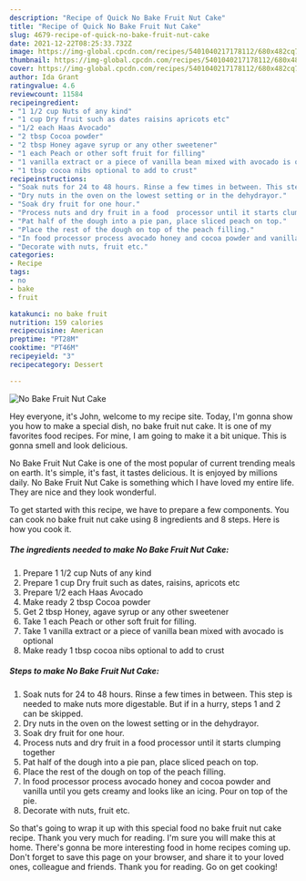 ```yaml
---
description: "Recipe of Quick No Bake Fruit Nut Cake"
title: "Recipe of Quick No Bake Fruit Nut Cake"
slug: 4679-recipe-of-quick-no-bake-fruit-nut-cake
date: 2021-12-22T08:25:33.732Z
image: https://img-global.cpcdn.com/recipes/5401040217178112/680x482cq70/no-bake-fruit-nut-cake-recipe-main-photo.jpg
thumbnail: https://img-global.cpcdn.com/recipes/5401040217178112/680x482cq70/no-bake-fruit-nut-cake-recipe-main-photo.jpg
cover: https://img-global.cpcdn.com/recipes/5401040217178112/680x482cq70/no-bake-fruit-nut-cake-recipe-main-photo.jpg
author: Ida Grant
ratingvalue: 4.6
reviewcount: 11584
recipeingredient:
- "1 1/2 cup Nuts of any kind"
- "1 cup Dry fruit such as dates raisins apricots etc"
- "1/2 each Haas Avocado"
- "2 tbsp Cocoa powder"
- "2 tbsp Honey agave syrup or any other sweetener"
- "1 each Peach or other soft fruit for filling"
- "1 vanilla extract or a piece of vanilla bean mixed with avocado is optional"
- "1 tbsp cocoa nibs optional to add to crust"
recipeinstructions:
- "Soak nuts for 24 to 48 hours. Rinse a few times in between. This step is needed to make nuts more digestable. But if in a hurry, steps 1 and 2 can be skipped."
- "Dry nuts in the oven on the lowest setting or in the dehydrayor."
- "Soak dry fruit for one hour."
- "Process nuts and dry fruit in a food  processor until it starts clumping together"
- "Pat half of the dough into a pie pan, place sliced peach on top."
- "Place the rest of the dough on top of the peach filling."
- "In food processor process avocado honey and cocoa powder and vanilla until you gets creamy and looks like an icing. Pour on top of the pie."
- "Decorate with nuts, fruit etc."
categories:
- Recipe
tags:
- no
- bake
- fruit

katakunci: no bake fruit 
nutrition: 159 calories
recipecuisine: American
preptime: "PT28M"
cooktime: "PT46M"
recipeyield: "3"
recipecategory: Dessert

---
```



![No Bake Fruit Nut Cake](https://img-global.cpcdn.com/recipes/5401040217178112/680x482cq70/no-bake-fruit-nut-cake-recipe-main-photo.jpg)

Hey everyone, it's John, welcome to my recipe site. Today, I'm gonna show you how to make a special dish, no bake fruit nut cake. It is one of my favorites food recipes. For mine, I am going to make it a bit unique. This is gonna smell and look delicious.

No Bake Fruit Nut Cake is one of the most popular of current trending meals on earth. It's simple, it's fast, it tastes delicious. It is enjoyed by millions daily. No Bake Fruit Nut Cake is something which I have loved my entire life. They are nice and they look wonderful.




To get started with this recipe, we have to prepare a few components. You can cook no bake fruit nut cake using 8 ingredients and 8 steps. Here is how you cook it.

<!--inarticleads1-->

##### The ingredients needed to make No Bake Fruit Nut Cake:

1. Prepare 1 1/2 cup Nuts of any kind
1. Prepare 1 cup Dry fruit such as dates, raisins, apricots etc
1. Prepare 1/2 each Haas Avocado
1. Make ready 2 tbsp Cocoa powder
1. Get 2 tbsp Honey, agave syrup or any other sweetener
1. Take 1 each Peach or other soft fruit for filling.
1. Take 1 vanilla extract or a piece of vanilla bean mixed with avocado is optional
1. Make ready 1 tbsp cocoa nibs optional to add to crust




<!--inarticleads2-->

##### Steps to make No Bake Fruit Nut Cake:

1. Soak nuts for 24 to 48 hours. Rinse a few times in between. This step is needed to make nuts more digestable. But if in a hurry, steps 1 and 2 can be skipped.
1. Dry nuts in the oven on the lowest setting or in the dehydrayor.
1. Soak dry fruit for one hour.
1. Process nuts and dry fruit in a food  processor until it starts clumping together
1. Pat half of the dough into a pie pan, place sliced peach on top.
1. Place the rest of the dough on top of the peach filling.
1. In food processor process avocado honey and cocoa powder and vanilla until you gets creamy and looks like an icing. Pour on top of the pie.
1. Decorate with nuts, fruit etc.




So that's going to wrap it up with this special food no bake fruit nut cake recipe. Thank you very much for reading. I'm sure you will make this at home. There's gonna be more interesting food in home recipes coming up. Don't forget to save this page on your browser, and share it to your loved ones, colleague and friends. Thank you for reading. Go on get cooking!
